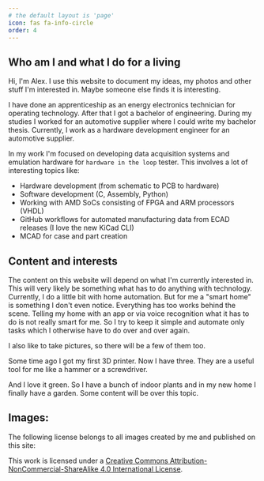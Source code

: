 ```yaml
---
# the default layout is 'page'
icon: fas fa-info-circle
order: 4
---
```


## Who am I and what I do for a living

Hi, I'm Alex. I use this website to document my ideas, my photos and other stuff I'm interested in.
Maybe someone else finds it is interesting.

I have done an apprenticeship as an energy electronics technician for operating technology.
After that I got a bachelor of engineering.
During my studies I worked for an automotive supplier where I could write my bachelor thesis.
Currently, I work as a hardware development engineer for an automotive supplier.

In my work I'm focused on developing data acquisition systems and emulation hardware for `hardware in the loop` tester.
This involves a lot of interesting topics like:

- Hardware development (from schematic to PCB to hardware)
- Software development (C, Assembly, Python)
- Working with AMD SoCs consisting of FPGA and ARM processors (VHDL)
- GitHub workflows for automated manufacturing data from ECAD releases (I love the new KiCad CLI)
- MCAD for case and part creation

## Content and interests

The content on this website will depend on what I'm currently interested in.
This will very likely be something what has to do anything with technology.
Currently, I do a little bit with home automation.
But for me a "smart home" is something I don't even notice.
Everything has too works behind the scene.
Telling my home with an app or via voice recognition what it has to do is not really smart for me.
So I try to keep it simple and automate only tasks which I otherwise have to do over and over again.

I also like to take pictures, so there will be a few of them too.

Some time ago I got my first 3D printer.
Now I have three.
They are a useful tool for me like a hammer or a screwdriver.

And I love it green.
So I have a bunch of indoor plants and in my new home I finally have a garden.
Some content will be over this topic.

## Images:

The following license belongs to all images created by me and published on this site:

This work is licensed under a [Creative Commons Attribution-NonCommercial-ShareAlike 4.0 International License](https://creativecommons.org/licenses/by-nc-sa/4.0/?ref=chooser-v1).
